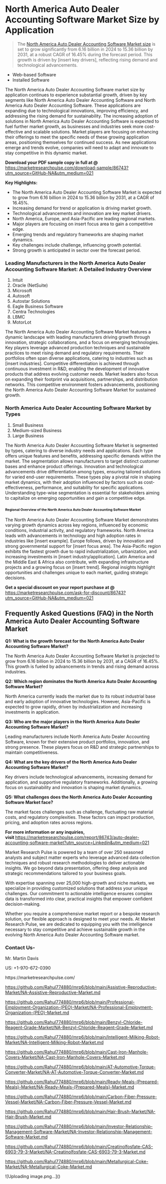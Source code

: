 <h1>North America Auto Dealer Accounting Software Market&nbsp;Size by Application</h1><blockquote><p>The <a href="https://marketresearchpulse.com/download-sample/86743?utm_source=GitHub-NA&amp;utm_medium=021">North America Auto Dealer Accounting Software Market size</a> is set to grow significantly from 6.16 billion in 2024 to 15.36 billion by 2031, at a robust CAGR of 16.45% during the forecast period. This growth is driven by [insert key drivers], reflecting rising demand and technological advancements.</p></blockquote><ul><li>Web-based Software <li> Installed Software</li></ul><p>The North America Auto Dealer Accounting Software market size by application continues to experience substantial growth, driven by key segments like North America Auto Dealer Accounting Software and North America Auto Dealer Accounting Software. These applications are expanding due to technological innovations, improving efficiency, and addressing the rising demand for sustainability. The increasing adoption of solutions in North America Auto Dealer Accounting Software is expected to fuel further market growth, as businesses and industries seek more cost-effective and scalable solutions. Market players are focusing on enhancing their offerings to meet the specific needs of these growing application areas, positioning themselves for continued success. As new applications emerge and trends evolve, companies will need to adapt and innovate to stay competitive in this dynamic market.</p><p><strong>Download your PDF sample copy in full at @ </strong><a href="https://marketresearchpulse.com/download-sample/86743?utm_source=GitHub-NA&amp;utm_medium=021">https://marketresearchpulse.com/download-sample/86743?utm_source=GitHub-NA&amp;utm_medium=021</a></p><p><strong>Key Highlights: </strong></p><ul><li>The North America Auto Dealer Accounting Software Market is expected to grow from 6.16 billion in 2024 to 15.36 billion by 2031, at a CAGR of 16.45%.</li><li>Increasing demand for trend or application is driving market growth.</li><li>Technological advancements and innovation are key market drivers.</li><li>North America, Europe, and Asia-Pacific are leading regional markets.</li><li>Major players are focusing on insert focus area to gain a competitive edge.</li><li>Emerging trends and regulatory frameworks are shaping market dynamics.</li><li>Key challenges include challenge, influencing growth potential.</li><li>Strong growth is anticipated in sector over the forecast period.</li></ul><h3>Leading Manufacturers in the North America Auto Dealer Accounting Software Market: A Detailed Industry Overview</h3><ol><li>Intuit</li><li>Oracle (NetSuite)</li><li>Microsoft</li><li>Autosoft</li><li>Autostar Solutions</li><li>Eagle Business Software</li><li>Centra Technologies</li><li>LBMC</li><li>MotorLot</li></ol><div class="flex max-w-full flex-col flex-grow"><div class="min-h-8 text-message flex w-full flex-col items-end gap-2 whitespace-normal break-words [.text-message+&amp;]:mt-5" dir="auto" data-message-author-role="assistant" data-message-id="fd8432e4-4910-450d-b182-61b7bfb0a01f" data-message-model-slug="gpt-4o"><div class="flex w-full flex-col gap-1 empty:hidden first:pt-[3px]"><div class="markdown prose w-full break-words dark:prose-invert light"><p>The North America Auto Dealer Accounting Software Market features a dynamic landscape with leading manufacturers driving growth through innovation, strategic collaborations, and a focus on emerging technologies. Key players leverage advanced production techniques and sustainable practices to meet rising demand and regulatory requirements. Their portfolios often span diverse applications, catering to industries such as [insert industries]. Competitive differentiation is achieved through continuous investment in R&amp;D, enabling the development of innovative products that address evolving customer needs. Market leaders also focus on expanding their footprint via acquisitions, partnerships, and distribution networks. This competitive environment fosters advancements, positioning the North America Auto Dealer Accounting Software Market for sustained growth.</p></div></div></div></div><h3>North America Auto Dealer Accounting Software Market by Types</h3><ol><li>Small Business <li> Medium-sized Business <li> Large Business</li></ol><div class="flex max-w-full flex-col flex-grow"><div class="min-h-8 text-message flex w-full flex-col items-end gap-2 whitespace-normal break-words [.text-message+&amp;]:mt-5" dir="auto" data-message-author-role="assistant" data-message-id="084470be-0bb7-4664-bddf-5156b4f41249" data-message-model-slug="gpt-4o-mini"><div class="flex w-full flex-col gap-1 empty:hidden first:pt-[3px]"><div class="markdown prose w-full break-words dark:prose-invert light"><p>The North America Auto Dealer Accounting Software Market is segmented by types, catering to diverse industry needs and applications. Each type offers unique features and benefits, addressing specific demands within the market. The segmentation allows manufacturers to target distinct customer bases and enhance product offerings. Innovation and technological advancements drive differentiation among types, ensuring tailored solutions for varied end-user requirements. These types play a pivotal role in shaping market dynamics, with their adoption influenced by factors such as cost-effectiveness, performance, and suitability for specific applications. Understanding type-wise segmentation is essential for stakeholders aiming to capitalize on emerging opportunities and gain a competitive edge.</p></div></div></div></div><h3><span style="font-size: 11px;">Regional Overview of the North America Auto Dealer Accounting Software Market</span></h3><div class="flex max-w-full flex-col flex-grow"><div class="min-h-8 text-message flex w-full flex-col items-end gap-2 whitespace-normal break-words [.text-message+&amp;]:mt-5" dir="auto" data-message-author-role="assistant" data-message-id="e9038762-ce64-4e30-91c9-9bd413514231" data-message-model-slug="gpt-4o-mini"><div class="flex w-full flex-col gap-1 empty:hidden first:pt-[3px]"><div class="markdown prose w-full break-words dark:prose-invert light"><p>The North America Auto Dealer Accounting Software Market demonstrates varying growth dynamics across key regions, influenced by economic conditions, industrial activity, and regulatory frameworks. North America leads with advancements in technology and high adoption rates in industries like [insert example]. Europe follows, driven by innovation and strong governmental support for [insert focus area]. The Asia-Pacific region exhibits the fastest growth due to rapid industrialization, urbanization, and increasing investments in [insert industry/application]. Latin America and the Middle East &amp; Africa also contribute, with expanding infrastructure projects and a growing focus on [insert trend]. Regional insights highlight opportunities and challenges unique to each market, guiding strategic decisions.</p></div></div></div></div><p><strong>Get a special discount on your report purchase at @ </strong><a href="https://marketresearchpulse.com/ask-for-discount/86743?utm_source=GitHub-NA&amp;utm_medium=021">https://marketresearchpulse.com/ask-for-discount/86743?utm_source=GitHub-NA&amp;utm_medium=021</a></p><h2>Frequently Asked Questions (FAQ) in the North America Auto Dealer Accounting Software Market</h2><p><strong>Q1: What is the growth forecast for the North America Auto Dealer Accounting Software Market?</strong></p><p>The North America Auto Dealer Accounting Software Market is projected to grow from 6.16 billion in 2024 to 15.36 billion by 2031, at a CAGR of 16.45%. This growth is fueled by advancements in trends and rising demand across industries.</p><p><strong>Q2: Which region dominates the North America Auto Dealer Accounting Software Market?</strong></p><p>North America currently leads the market due to its robust industrial base and early adoption of innovative technologies. However, Asia-Pacific is expected to grow rapidly, driven by industrialization and increasing investments in application.</p><p><strong>Q3: Who are the major players in the North America Auto Dealer Accounting Software Market?</strong></p><p>Leading manufacturers include North America Auto Dealer Accounting Software, known for their extensive product portfolios, innovation, and strong presence. These players focus on R&amp;D and strategic partnerships to maintain competitiveness.</p><p><strong>Q4: What are the key drivers of the North America Auto Dealer Accounting Software Market?</strong></p><p>Key drivers include technological advancements, increasing demand for application, and supportive regulatory frameworks. Additionally, a growing focus on sustainability and innovation is shaping market dynamics.</p><p><strong>Q5: What challenges does the North America Auto Dealer Accounting Software Market face?</strong></p><p>The market faces challenges such as challenge, fluctuating raw material costs, and regulatory complexities. These factors can impact production, pricing, and adoption rates across regions.</p><p><strong>For more information or any inquiries, visit&nbsp;</strong><a href="https://marketresearchpulse.com/report/86743/auto-dealer-accounting-software-market?utm_source=Linkedin&utm_medium=021">https://marketresearchpulse.com/report/86743/auto-dealer-accounting-software-market?utm_source=Linkedin&utm_medium=021</a></p><p>Market Research Pulse is powered by a team of over 250 seasoned analysts and subject matter experts who leverage advanced data collection techniques and robust research methodologies to deliver actionable insights. We go beyond data presentation, offering deep analysis and strategic recommendations tailored to your business goals.</p><p>With expertise spanning over 25,000 high-growth and niche markets, we specialize in providing customized solutions that address your unique challenges. Our commitment to actionable intelligence ensures complex data is transformed into clear, practical insights that empower confident decision-making.</p><p>Whether you require a comprehensive market report or a bespoke research solution, our flexible approach is designed to meet your needs. At Market Research Pulse, we are dedicated to equipping you with the intelligence necessary to stay competitive and achieve sustainable growth in the evolving North America Auto Dealer Accounting Software market.</p><h3><strong>Contact Us-</strong></h3><p>Mr. Martin Davis</p><p>US: +1-970-672-0390</p><p>https://marketresearchpulse.com/</p><p><a href="https://github.com/Rahul774880/mrp6/blob/main/Assistive-Reproductive-Market/NA-Assistive-Reproductive-Market.md">https://github.com/Rahul774880/mrp6/blob/main/Assistive-Reproductive-Market/NA-Assistive-Reproductive-Market.md</a></p><p><a href="https://github.com/Rahul774880/mrp6/blob/main/Professional-Employment-Organization-(PEO)-Market/NA-Professional-Employment-Organization-(PEO)-Market.md">https://github.com/Rahul774880/mrp6/blob/main/Professional-Employment-Organization-(PEO)-Market/NA-Professional-Employment-Organization-(PEO)-Market.md</a></p><p><a href="https://github.com/Rahul774880/mrp6/blob/main/Benzyl-Chloride-Reagent-Grade-Market/NA-Benzyl-Chloride-Reagent-Grade-Market.md">https://github.com/Rahul774880/mrp6/blob/main/Benzyl-Chloride-Reagent-Grade-Market/NA-Benzyl-Chloride-Reagent-Grade-Market.md</a></p><p><a href="https://github.com/Rahul774880/mrp6/blob/main/Intelligent-Milking-Robot-Market/NA-Intelligent-Milking-Robot-Market.md">https://github.com/Rahul774880/mrp6/blob/main/Intelligent-Milking-Robot-Market/NA-Intelligent-Milking-Robot-Market.md</a></p><p><a href="https://github.com/Rahul774880/mrp6/blob/main/Cast-Iron-Manhole-Covers-Market/NA-Cast-Iron-Manhole-Covers-Market.md">https://github.com/Rahul774880/mrp6/blob/main/Cast-Iron-Manhole-Covers-Market/NA-Cast-Iron-Manhole-Covers-Market.md</a></p><p><a href="https://github.com/Rahul774880/mrp6/blob/main/AT-Automotive-Torque-Converter-Market/NA-AT-Automotive-Torque-Converter-Market.md">https://github.com/Rahul774880/mrp6/blob/main/AT-Automotive-Torque-Converter-Market/NA-AT-Automotive-Torque-Converter-Market.md</a></p><p><a href="https://github.com/Rahul774880/mrp6/blob/main/Ready-Meals-(Prepared-Meals)-Market/NA-Ready-Meals-(Prepared-Meals)-Market.md">https://github.com/Rahul774880/mrp6/blob/main/Ready-Meals-(Prepared-Meals)-Market/NA-Ready-Meals-(Prepared-Meals)-Market.md</a></p><p><a href="https://github.com/Rahul774880/mrp6/blob/main/Carbon-Fiber-Pressure-Vessel-Market/NA-Carbon-Fiber-Pressure-Vessel-Market.md">https://github.com/Rahul774880/mrp6/blob/main/Carbon-Fiber-Pressure-Vessel-Market/NA-Carbon-Fiber-Pressure-Vessel-Market.md</a></p><p><a href="https://github.com/Rahul774880/mrp6/blob/main/Hair-Brush-Market/NA-Hair-Brush-Market.md">https://github.com/Rahul774880/mrp6/blob/main/Hair-Brush-Market/NA-Hair-Brush-Market.md</a></p><p><a href="https://github.com/Rahul774880/mrp6/blob/main/Investor-Relationship-Management-Software-Market/NA-Investor-Relationship-Management-Software-Market.md">https://github.com/Rahul774880/mrp6/blob/main/Investor-Relationship-Management-Software-Market/NA-Investor-Relationship-Management-Software-Market.md</a></p><p><a href="https://github.com/Rahul774880/mrp6/blob/main/Creatinolfosfate-CAS-6903-79-3-Market/NA-Creatinolfosfate-CAS-6903-79-3-Market.md">https://github.com/Rahul774880/mrp6/blob/main/Creatinolfosfate-CAS-6903-79-3-Market/NA-Creatinolfosfate-CAS-6903-79-3-Market.md</a></p><p><a href="https://github.com/Rahul774880/mrp6/blob/main/Metallurgical-Coke-Market/NA-Metallurgical-Coke-Market.md">https://github.com/Rahul774880/mrp6/blob/main/Metallurgical-Coke-Market/NA-Metallurgical-Coke-Market.md</a></p>
![Uploading image.png…]()
